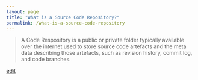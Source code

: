 ```yaml
---
layout: page
title: "What is a Source Code Repository?"
permalink: /what-is-a-source-code-repository
---
```


> A Code Respository is a public or private folder typically available over the internet used to store source code artefacts and the meta data describing those artefacts, such as revision history, commit log, and code branches.

<p class="edit-term"><a href="https://github.com/and-digital/tech-definitions/blog/master/definitions/source-code/source-code-repository.md">edit</a></p>
